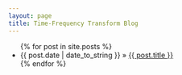 ```yaml
---
layout: page
title: Time-Frequency Transform Blog
---
```


<ul class="posts">
   {% for post in site.posts %}
	    <li><span>{{ post.date | date_to_string }}</span> » <a href="{{ post.url }}" title="{{ post.title }}">{{ post.title }}</a></li>
	  {% endfor %}
</ul>